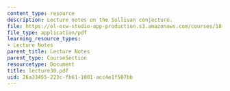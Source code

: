 ```yaml
---
content_type: resource
description: Lecture notes on the Sullivan conjecture.
file: https://ol-ocw-studio-app-production.s3.amazonaws.com/courses/18-917-topics-in-algebraic-topology-the-sullivan-conjecture-fall-2007/26a33455223cfb611001acc4e1f507bb_lecture30.pdf
file_type: application/pdf
learning_resource_types:
- Lecture Notes
parent_title: Lecture Notes
parent_type: CourseSection
resourcetype: Document
title: lecture30.pdf
uid: 26a33455-223c-fb61-1001-acc4e1f507bb
---
```

